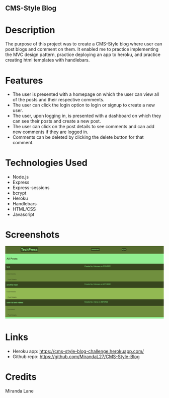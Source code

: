 ## CMS-Style Blog

# Description
The purpose of this project was to create a CMS-Style blog where user can post blogs and comment on them.  It enabled me to practice implementing the MVC design pattern, practice deploying an app to heroku, and practice creating html templates with handlebars.

# Features
* The user is presented with a homepage on which the user can view all of the posts and their respective comments.
* The user can click the login option to login or signup to create a new user.
* The user, upon logging in, is presented with a dashboard on which they can see their posts and create a new post.
* The user can click on the post details to see comments and can add new comments if they are logged in.
* Comments can be deleted by clicking the delete button for that comment.

# Technologies Used
* Node.js
* Express
* Express-sessions
* bcrypt
* Heroku
* Handlebars
* HTML/CSS
* Javascript

# Screenshots
![screenshot of home screen from csm-style-blog app](blog_screenshot.png)

# Links
* Heroku app: https://cms-style-blog-challenge.herokuapp.com/  
* Github repo: https://github.com/MirandaL27/CMS-Style-Blog

# Credits
Miranda Lane


